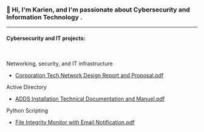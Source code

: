 ### 👋 Hi, I'm Karien, and I'm passionate about Cybersecurity and Information Technology .
--------------------------------------------------------------------------------
#### Cybersecurity and IT projects:
<br/>

Networking, security, and IT infrastructure
* [Corporation Tech Network Design Report and Proposal.pdf](https://github.com/KarienWB/KarienWB/files/10463409/Corporation.Tech.Network.Design.Final.Report.pdf)

Active Directory
* [ADDS Installation Technical Documentation and Manuel.pdf](https://github.com/KarienWB/KarienWB/files/10463358/ADDS.pdf)

Python Scripting
* [File Integrity Monitor with Email Notification.pdf](https://github.com/KarienWB/KarienWB/files/10422651/File.Integrity.Monitor.pdf)





